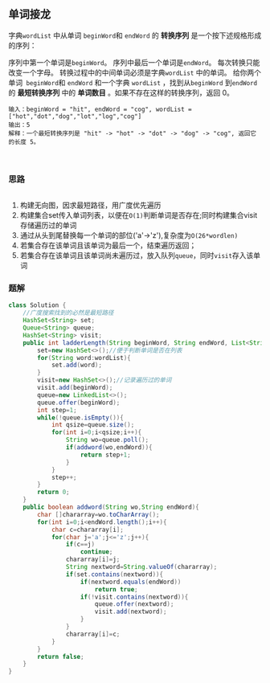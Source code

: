## 单词接龙
 字典`wordList` 中从单词 `beginWord`和 `endWord` 的 **转换序列** 是一个按下述规格形成的序列：

序列中第一个单词是` beginWord `。
序列中最后一个单词是` endWord `。
每次转换只能改变一个字母。
转换过程中的中间单词必须是字典`wordList` 中的单词。
给你两个单词` beginWord`和 `endWord` 和一个字典 `wordList` ，找到从`beginWord` 到`endWord` 的 **最短转换序列** 中的 **单词数目** 。如果不存在这样的转换序列，返回 0。
```
输入：beginWord = "hit", endWord = "cog", wordList = ["hot","dot","dog","lot","log","cog"]
输出：5
解释：一个最短转换序列是 "hit" -> "hot" -> "dot" -> "dog" -> "cog", 返回它的长度 5。
```
 
### 思路
![]()
1. 构建无向图，因求最短路径，用广度优先遍历
2. 构建集合set传入单词列表，以便在`O(1)`判断单词是否存在;同时构建集合visit存储遍历过的单词
3. 通过从头到尾替换每一个单词的部位('a'->'z'),复杂度为`O(26*wordlen)`
4. 若集合存在该单词且该单词为最后一个，结束遍历返回；
5. 若集合存在该单词且该单词尚未遍历过，放入队列`queue`，同时`visit`存入该单词
### 题解
```java
class Solution {
    //广度搜索找到的必然是最短路径
    HashSet<String> set;
    Queue<String> queue;
    HashSet<String> visit;
    public int ladderLength(String beginWord, String endWord, List<String> wordList) {
        set=new HashSet<>();//便于判断单词是否在列表
        for(String word:wordList){
            set.add(word);
        }
        visit=new HashSet<>();//记录遍历过的单词
        visit.add(beginWord);
        queue=new LinkedList<>();
        queue.offer(beginWord);
        int step=1;
        while(!queue.isEmpty()){
            int qsize=queue.size();
            for(int i=0;i<qsize;i++){
                String wo=queue.poll();
                if(addword(wo,endWord)){
                    return step+1;
                }
            }
            step++;
        }
        return 0;
    }
    public boolean addword(String wo,String endWord){
        char []chararray=wo.toCharArray();
        for(int i=0;i<endWord.length();i++){
            char c=chararray[i];
            for(char j='a';j<='z';j++){
                if(c==j)
                    continue;
                chararray[i]=j;
                String nextword=String.valueOf(chararray);
                if(set.contains(nextword)){
                    if(nextword.equals(endWord))
                        return true;
                    if(!visit.contains(nextword)){
                        queue.offer(nextword);
                        visit.add(nextword);
                    }
                }
                chararray[i]=c;
            }
        }
        return false;
    }
}
```